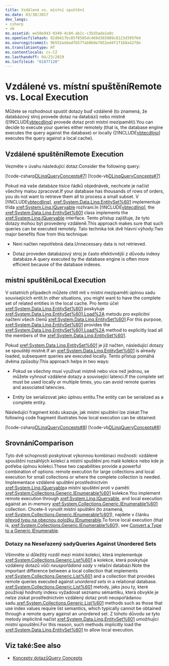 ```yaml
---
title: Vzdálené vs. místní spuštění
ms.date: 03/30/2017
dev_langs:
- csharp
- vb
ms.assetid: ee50e943-9349-4c84-ab1c-c35d3ada1a9c
ms.openlocfilehash: 02d0417bc05f8585dc469d365089c8123d395f64
ms.sourcegitcommit: 9b552addadfb57fab0b9e7852ed4f1f1b8a42f8e
ms.translationtype: HT
ms.contentlocale: cs-CZ
ms.lasthandoff: 04/23/2019
ms.locfileid: "61877120"
---
```

# <a name="remote-vs-local-execution"></a><span data-ttu-id="622bd-102">Vzdálené vs. místní spuštění</span><span class="sxs-lookup"><span data-stu-id="622bd-102">Remote vs. Local Execution</span></span>
<span data-ttu-id="622bd-103">Můžete se rozhodnout spustit dotazy buď vzdáleně (to znamená, že databázový stroj provede dotaz na databázi) nebo místně ([!INCLUDE[vbtecdlinq](../../../../../../includes/vbtecdlinq-md.md)] provede dotaz proti místní mezipaměti).</span><span class="sxs-lookup"><span data-stu-id="622bd-103">You can decide to execute your queries either remotely (that is, the database engine executes the query against the database) or locally ([!INCLUDE[vbtecdlinq](../../../../../../includes/vbtecdlinq-md.md)] executes the query against a local cache).</span></span>  
  
## <a name="remote-execution"></a><span data-ttu-id="622bd-104">Vzdálené spuštění</span><span class="sxs-lookup"><span data-stu-id="622bd-104">Remote Execution</span></span>  
 <span data-ttu-id="622bd-105">Vezměte v úvahu následující dotaz:</span><span class="sxs-lookup"><span data-stu-id="622bd-105">Consider the following query:</span></span>  
  
 [!code-csharp[DLinqQueryConcepts#7](../../../../../../samples/snippets/csharp/VS_Snippets_Data/DLinqQueryConcepts/cs/Program.cs#7)]
 [!code-vb[DLinqQueryConcepts#7](../../../../../../samples/snippets/visualbasic/VS_Snippets_Data/DLinqQueryConcepts/vb/Module1.vb#7)]  
  
 <span data-ttu-id="622bd-106">Pokud má vaše databáze tisíce řádků objednávek, nechcete je načíst všechny malou zpracovat.</span><span class="sxs-lookup"><span data-stu-id="622bd-106">If your database has thousands of rows of orders, you do not want to retrieve them all to process a small subset.</span></span> <span data-ttu-id="622bd-107">V [!INCLUDE[vbtecdlinq](../../../../../../includes/vbtecdlinq-md.md)], <xref:System.Data.Linq.EntitySet%601> implementuje třída <xref:System.Linq.IQueryable> rozhraní.</span><span class="sxs-lookup"><span data-stu-id="622bd-107">In [!INCLUDE[vbtecdlinq](../../../../../../includes/vbtecdlinq-md.md)], the <xref:System.Data.Linq.EntitySet%601> class implements the <xref:System.Linq.IQueryable> interface.</span></span> <span data-ttu-id="622bd-108">Tento přístup zajišťuje, že tyto dotazy mohou být provedeny vzdáleně.</span><span class="sxs-lookup"><span data-stu-id="622bd-108">This approach makes sure that such queries can be executed remotely.</span></span> <span data-ttu-id="622bd-109">Tato technika tok dvě hlavní výhody:</span><span class="sxs-lookup"><span data-stu-id="622bd-109">Two major benefits flow from this technique:</span></span>  
  
- <span data-ttu-id="622bd-110">Není načten nepotřebná data.</span><span class="sxs-lookup"><span data-stu-id="622bd-110">Unnecessary data is not retrieved.</span></span>  
  
- <span data-ttu-id="622bd-111">Dotaz proveden databázový stroj je často efektivnější z důvodu indexy databáze.</span><span class="sxs-lookup"><span data-stu-id="622bd-111">A query executed by the database engine is often more efficient because of the database indexes.</span></span>  
  
## <a name="local-execution"></a><span data-ttu-id="622bd-112">místní spuštění</span><span class="sxs-lookup"><span data-stu-id="622bd-112">Local Execution</span></span>  
 <span data-ttu-id="622bd-113">V ostatních případech můžete chtít mít v místní mezipaměti úplnou sadu souvisejících entit.</span><span class="sxs-lookup"><span data-stu-id="622bd-113">In other situations, you might want to have the complete set of related entities in the local cache.</span></span> <span data-ttu-id="622bd-114">Pro tento účel <xref:System.Data.Linq.EntitySet%601> poskytuje <xref:System.Data.Linq.EntitySet%601.Load%2A> metodu pro explicitní načtení všech členů <xref:System.Data.Linq.EntitySet%601>.</span><span class="sxs-lookup"><span data-stu-id="622bd-114">For this purpose, <xref:System.Data.Linq.EntitySet%601> provides the <xref:System.Data.Linq.EntitySet%601.Load%2A> method to explicitly load all the members of the <xref:System.Data.Linq.EntitySet%601>.</span></span>  
  
 <span data-ttu-id="622bd-115">Pokud <xref:System.Data.Linq.EntitySet%601> je již načten, následující dotazy se spouštějí místně.</span><span class="sxs-lookup"><span data-stu-id="622bd-115">If an <xref:System.Data.Linq.EntitySet%601> is already loaded, subsequent queries are executed locally.</span></span> <span data-ttu-id="622bd-116">Tento přístup pomáhá dvěma způsoby:</span><span class="sxs-lookup"><span data-stu-id="622bd-116">This approach helps in two ways:</span></span>  
  
- <span data-ttu-id="622bd-117">Pokud se všechny musí využívat místně nebo více než jednou, se můžete vyhnout vzdálené dotazy a související latenci.</span><span class="sxs-lookup"><span data-stu-id="622bd-117">If the complete set must be used locally or multiple times, you can avoid remote queries and associated latencies.</span></span>  
  
- <span data-ttu-id="622bd-118">Entity lze serializovat jako úplnou entitu.</span><span class="sxs-lookup"><span data-stu-id="622bd-118">The entity can be serialized as a complete entity.</span></span>  
  
 <span data-ttu-id="622bd-119">Následující fragment kódu ukazuje, jak místní spuštění lze získat:</span><span class="sxs-lookup"><span data-stu-id="622bd-119">The following code fragment illustrates how local execution can be obtained:</span></span>  
  
 [!code-csharp[DLinqQueryConcepts#8](../../../../../../samples/snippets/csharp/VS_Snippets_Data/DLinqQueryConcepts/cs/Program.cs#8)]
 [!code-vb[DLinqQueryConcepts#8](../../../../../../samples/snippets/visualbasic/VS_Snippets_Data/DLinqQueryConcepts/vb/Module1.vb#8)]  
  
## <a name="comparison"></a><span data-ttu-id="622bd-120">Srovnání</span><span class="sxs-lookup"><span data-stu-id="622bd-120">Comparison</span></span>  
 <span data-ttu-id="622bd-121">Tyto dvě schopnosti poskytovat výkonnou kombinaci možností: vzdálené spouštění rozsáhlých kolekcí a místní spuštění pro malé kolekce nebo kde je potřeba úplnou kolekci.</span><span class="sxs-lookup"><span data-stu-id="622bd-121">These two capabilities provide a powerful combination of options: remote execution for large collections and local execution for small collections or where the complete collection is needed.</span></span> <span data-ttu-id="622bd-122">Implementace vzdálené spuštění prostřednictvím <xref:System.Linq.IQueryable>a místní spuštění proti v paměti <xref:System.Collections.Generic.IEnumerable%601> kolekce.</span><span class="sxs-lookup"><span data-stu-id="622bd-122">You implement remote execution through <xref:System.Linq.IQueryable>, and local execution against an in-memory <xref:System.Collections.Generic.IEnumerable%601> collection.</span></span> <span data-ttu-id="622bd-123">Chcete-li vynutit místní spuštění (to znamená, <xref:System.Collections.Generic.IEnumerable%601>), najdete v článku [převod typu na obecnou položku IEnumerable](../../../../../../docs/framework/data/adonet/sql/linq/convert-a-type-to-a-generic-ienumerable.md).</span><span class="sxs-lookup"><span data-stu-id="622bd-123">To force local execution (that is, <xref:System.Collections.Generic.IEnumerable%601>), see [Convert a Type to a Generic IEnumerable](../../../../../../docs/framework/data/adonet/sql/linq/convert-a-type-to-a-generic-ienumerable.md).</span></span>  
  
### <a name="queries-against-unordered-sets"></a><span data-ttu-id="622bd-124">Dotazy na Neseřazený sady</span><span class="sxs-lookup"><span data-stu-id="622bd-124">Queries Against Unordered Sets</span></span>  
 <span data-ttu-id="622bd-125">Všimněte si důležitý rozdíl mezi místní kolekci, která implementuje <xref:System.Collections.Generic.List%601> a kolekce, která poskytuje vzdálený dotazů vůči *neuspořádaná sady* v relační databázi.</span><span class="sxs-lookup"><span data-stu-id="622bd-125">Note the important difference between a local collection that implements <xref:System.Collections.Generic.List%601> and a collection that provides remote queries executed against *unordered sets* in a relational database.</span></span> <span data-ttu-id="622bd-126"><xref:System.Collections.Generic.List%601> metody, jako jsou ty, které používají hodnoty indexu vyžadovat seznamu sémantiku, která obvykle je nelze získat prostřednictvím vzdálený dotaz proti neuspořádanou sadu.</span><span class="sxs-lookup"><span data-stu-id="622bd-126"><xref:System.Collections.Generic.List%601> methods such as those that use index values require list semantics, which typically cannot be obtained through a remote query against an unordered set.</span></span> <span data-ttu-id="622bd-127">Z tohoto důvodu se tyto metody implicitně načíst <xref:System.Data.Linq.EntitySet%601> umožňující místní spouštění.</span><span class="sxs-lookup"><span data-stu-id="622bd-127">For this reason, such methods implicitly load the <xref:System.Data.Linq.EntitySet%601> to allow local execution.</span></span>  
  
## <a name="see-also"></a><span data-ttu-id="622bd-128">Viz také:</span><span class="sxs-lookup"><span data-stu-id="622bd-128">See also</span></span>

- [<span data-ttu-id="622bd-129">Koncepty dotazů</span><span class="sxs-lookup"><span data-stu-id="622bd-129">Query Concepts</span></span>](../../../../../../docs/framework/data/adonet/sql/linq/query-concepts.md)
